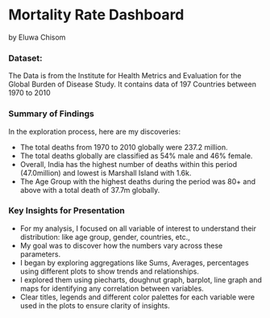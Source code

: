 # Mortality Rate Dashboard
by Eluwa Chisom

### Dataset:
The Data is from the Institute for Health Metrics and Evaluation for the Global Burden of Disease Study. It contains data of 197 Countries between 1970 to 2010

### Summary of Findings
In the exploration process, here are my discoveries:

- The total deaths from 1970 to 2010 globally were 237.2 million.
- The total deaths globally are classified as 54% male and 46% female.
- Overall, India has the highest number of deaths within this period (47.0million) and lowest is Marshall Island with 1.6k.
- The Age Group with the highest deaths during the period was 80+ and above with a total death of 37.7m globally.


### Key Insights for Presentation
- For my analysis, I focused on all variable of interest to understand their distribution: like age group, gender, countries, etc., 
- My goal was to discover how the numbers vary across these parameters. 
- I began by exploring aggregations like Sums, Averages, percentages using different plots to show trends and relationships.
- I explored them using piecharts, doughnut graph, barplot, line graph and maps for identifying any correlation between variables. 
- Clear titles, legends and different color palettes for each variable were used in the plots to ensure clarity of insights.
